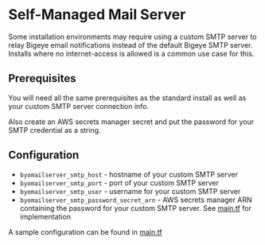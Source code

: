 # Self-Managed Mail Server

Some installation environments may require using a custom SMTP server to relay
Bigeye email notifications instead of the default Bigeye SMTP server.  Installs
where no internet-access is allowed is a common use case for this.

## Prerequisites

You will need all the same prerequisites as the standard
install as well as your custom SMTP server connection info.

Also create an AWS secrets manager secret and put the password for your SMTP
credential as a string.

## Configuration

* `byomailserver_smtp_host` - hostname of your custom SMTP server
* `byomailserver_smtp_port` - port of your custom SMTP server
* `byomailserver_smtp_user` - username for your custom SMTP server
* `byomailserver_smtp_password_secret_arn` - AWS secrets manager ARN containing
the password for your custom SMTP server.  See [main.tf](./main.tf) for
implementation

A sample configuration can be found in [main.tf](./main.tf)
